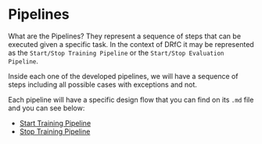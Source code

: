 # Pipelines

What are the Pipelines? They represent a sequence of steps that can be executed given a specific task.
In the context of DRfC it may be represented as the `Start/Stop Training Pipeline` 
or the `Start/Stop Evaluation Pipeline`.

Inside each one of the developed pipelines, we will have a sequence of steps including all possible cases with exceptions 
and not.

Each pipeline will have a specific design flow that you can find on its `.md` file and you can see below:
- [Start Training Pipeline](./start_training.md)
- [Stop Training Pipeline](./stop_training.md)

